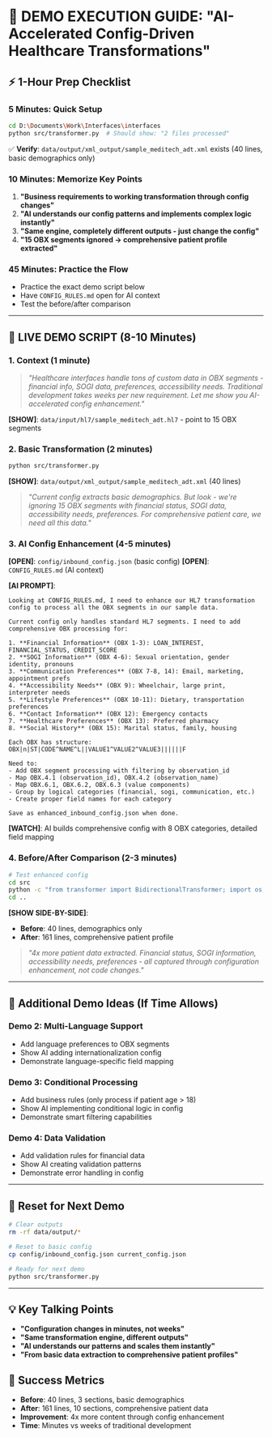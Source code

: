 # 🎯 DEMO EXECUTION GUIDE: "AI-Accelerated Config-Driven Healthcare Transformations"

## ⚡ **1-Hour Prep Checklist**

### **5 Minutes: Quick Setup**
```bash
cd D:\Documents\Work\Interfaces\interfaces
python src/transformer.py  # Should show: "2 files processed"
```
✅ **Verify**: `data/output/xml_output/sample_meditech_adt.xml` exists (40 lines, basic demographics only)

### **10 Minutes: Memorize Key Points**
1. **"Business requirements to working transformation through config changes"**
2. **"AI understands our config patterns and implements complex logic instantly"** 
3. **"Same engine, completely different outputs - just change the config"**
4. **"15 OBX segments ignored → comprehensive patient profile extracted"**

### **45 Minutes: Practice the Flow**
- Practice the exact demo script below
- Have `CONFIG_RULES.md` open for AI context
- Test the before/after comparison

---

## 🎤 **LIVE DEMO SCRIPT** (8-10 Minutes)

### **1. Context (1 minute)**
> *"Healthcare interfaces handle tons of custom data in OBX segments - financial info, SOGI data, preferences, accessibility needs. Traditional development takes weeks per new requirement. Let me show you AI-accelerated config enhancement."*

**[SHOW]**: `data/input/hl7/sample_meditech_adt.hl7` - point to 15 OBX segments

### **2. Basic Transformation (2 minutes)**
```bash
python src/transformer.py
```

**[SHOW]**: `data/output/xml_output/sample_meditech_adt.xml` (40 lines)
> *"Current config extracts basic demographics. But look - we're ignoring 15 OBX segments with financial status, SOGI data, accessibility needs, preferences. For comprehensive patient care, we need all this data."*

### **3. AI Config Enhancement (4-5 minutes)**

**[OPEN]**: `config/inbound_config.json` (basic config)
**[OPEN]**: `CONFIG_RULES.md` (AI context)

**[AI PROMPT]**:
```
Looking at CONFIG_RULES.md, I need to enhance our HL7 transformation config to process all the OBX segments in our sample data.

Current config only handles standard HL7 segments. I need to add comprehensive OBX processing for:

1. **Financial Information** (OBX 1-3): LOAN_INTEREST, FINANCIAL_STATUS, CREDIT_SCORE
2. **SOGI Information** (OBX 4-6): Sexual orientation, gender identity, pronouns  
3. **Communication Preferences** (OBX 7-8, 14): Email, marketing, appointment prefs
4. **Accessibility Needs** (OBX 9): Wheelchair, large print, interpreter needs
5. **Lifestyle Preferences** (OBX 10-11): Dietary, transportation preferences
6. **Contact Information** (OBX 12): Emergency contacts
7. **Healthcare Preferences** (OBX 13): Preferred pharmacy
8. **Social History** (OBX 15): Marital status, family, housing

Each OBX has structure: OBX|n|ST|CODE^NAME^L||VALUE1^VALUE2^VALUE3||||||F

Need to:
- Add OBX segment processing with filtering by observation_id
- Map OBX.4.1 (observation_id), OBX.4.2 (observation_name)  
- Map OBX.6.1, OBX.6.2, OBX.6.3 (value components)
- Group by logical categories (financial, sogi, communication, etc.)
- Create proper field names for each category

Save as enhanced_inbound_config.json when done.
```

**[WATCH]**: AI builds comprehensive config with 8 OBX categories, detailed field mapping

### **4. Before/After Comparison (2-3 minutes)**

```bash
# Test enhanced config
cd src
python -c "from transformer import BidirectionalTransformer; import os; os.chdir('..'); t = BidirectionalTransformer('enhanced_inbound_config.json'); t.process_directory('data/input', 'data/output')"
cd ..
```

**[SHOW SIDE-BY-SIDE]**:
- **Before**: 40 lines, demographics only
- **After**: 161 lines, comprehensive patient profile

> *"4x more patient data extracted. Financial status, SOGI information, accessibility needs, preferences - all captured through configuration enhancement, not code changes."*

---

## 🎯 **Additional Demo Ideas** (If Time Allows)

### **Demo 2: Multi-Language Support**
- Add language preferences to OBX segments
- Show AI adding internationalization config
- Demonstrate language-specific field mapping

### **Demo 3: Conditional Processing**  
- Add business rules (only process if patient age > 18)
- Show AI implementing conditional logic in config
- Demonstrate smart filtering capabilities

### **Demo 4: Data Validation**
- Add validation rules for financial data
- Show AI creating validation patterns
- Demonstrate error handling in config

---

## 🔄 **Reset for Next Demo**
```bash
# Clear outputs
rm -rf data/output/*

# Reset to basic config  
cp config/inbound_config.json current_config.json

# Ready for next demo
python src/transformer.py
```

---

## 💡 **Key Talking Points**
- **"Configuration changes in minutes, not weeks"**
- **"Same transformation engine, different outputs"** 
- **"AI understands our patterns and scales them instantly"**
- **"From basic data extraction to comprehensive patient profiles"**

## 🎯 **Success Metrics**
- **Before**: 40 lines, 3 sections, basic demographics
- **After**: 161 lines, 10 sections, comprehensive patient data  
- **Improvement**: 4x more content through config enhancement
- **Time**: Minutes vs weeks of traditional development 